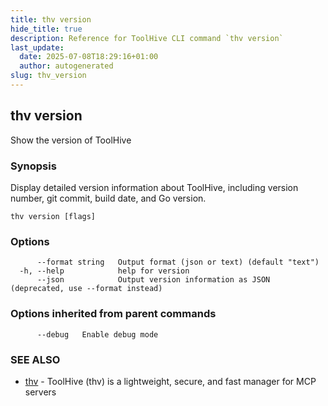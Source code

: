 ```yaml
---
title: thv version
hide_title: true
description: Reference for ToolHive CLI command `thv version`
last_update:
  date: 2025-07-08T18:29:16+01:00
  author: autogenerated
slug: thv_version
---
```


## thv version

Show the version of ToolHive

### Synopsis

Display detailed version information about ToolHive, including version number, git commit, build date, and Go version.

```
thv version [flags]
```

### Options

```
      --format string   Output format (json or text) (default "text")
  -h, --help            help for version
      --json            Output version information as JSON (deprecated, use --format instead)
```

### Options inherited from parent commands

```
      --debug   Enable debug mode
```

### SEE ALSO

* [thv](thv.md)	 - ToolHive (thv) is a lightweight, secure, and fast manager for MCP servers

